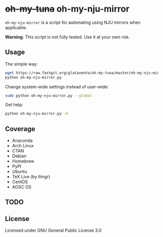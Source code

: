 # <del>oh-my-tuna</del> oh-my-nju-mirror

`oh-my-nju-mirror` is a script for automating using NJU mirrors when applicable.

**Warning**: This script is not fully tested. Use it at your own risk.

## Usage

The simple way:

```bash
wget https://raw.fastgit.org/glatavento/oh-my-tuna/master/oh-my-nju-mirror.py
python oh-my-nju-mirror.py
```

Change system-wide settings instead of user-wide:

```bash
sudo python oh-my-nju-mirror.py --global
```

Get help:

```bash
python oh-my-nju-mirror.py -h
```

## Coverage

- Anaconda
- Arch Linux
- CTAN
- Debian
- Homebrew
- PyPI
- Ubuntu
- TeX Live (by tlmgr)
- CentOS
- AOSC OS

## TODO

## License

Licensed under GNU General Public License 3.0
